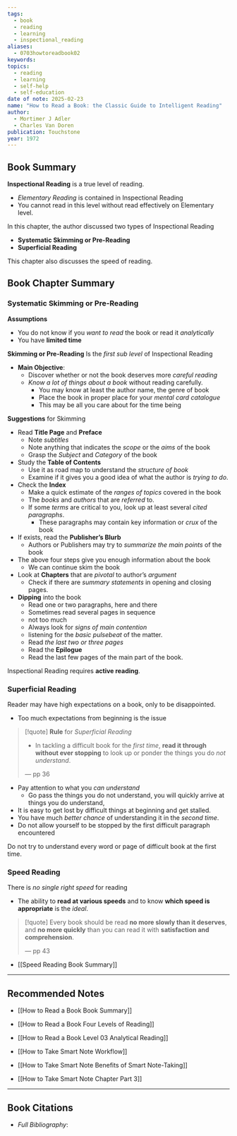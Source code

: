 ```yaml
---
tags:
  - book
  - reading
  - learning
  - inspectional_reading
aliases:
  - 0703howtoreadbook02
keywords: 
topics:
  - reading
  - learning
  - self-help
  - self-education
date of note: 2025-02-23
name: "How to Read a Book: the Classic Guide to Intelligent Reading"
author:
  - Mortimer J Adler
  - Charles Van Doren
publication: Touchstone
year: 1972
---
```


## Book Summary

**Inspectional Reading** is a true level of reading.
- *Elementary Reading* is contained in Inspectional Reading
- You cannot read in this level without read effectively on Elementary level.

In this chapter, the author discussed two types of Inspectional Reading
- **Systematic Skimming or Pre-Reading**
- **Superficial Reading**

This chapter also discusses the speed of reading.


## Book Chapter Summary

### Systematic Skimming or Pre-Reading

**Assumptions** 
- You do not know if you *want to read* the book or read it *analytically* 
- You have **limited time**

**Skimming or Pre-Reading** Is the *first sub level* of Inspectional Reading
- **Main Objective**: 
	- Discover whether or not the book deserves more *careful reading*
	- *Know a lot of things about a book* without reading carefully. 
		- You may know at least the author name, the genre of book
		- Place the book in proper place for your *mental card catalogue* 
		- This may be all you care about for the time being 

**Suggestions** for Skimming
- Read **Title Page** and **Preface**
	- Note *subtitles*
	- Note anything that indicates the *scope* or the *aims* of the book
	- Grasp the *Subject* and *Category* of the book
- Study the **Table of Contents** 
	- Use it as road map to understand the *structure of book*
	- Examine if it gives you a good idea of what the author is *trying to do*.
- Check the **Index**
	- Make a quick estimate of the *ranges of topics* covered in the book
	- The *books* and *authors* that are *referred* to.
	- If some *terms* are critical to you, look up at least several *cited paragraphs*. 
		- These paragraphs may contain key information or *crux* of the book
- If exists, read the **Publisher’s Blurb**
	- Authors or Publishers may try to *summarize the main points* of the book
- The above four steps give you enough information about the book
	- We can continue skim the book
- Look at **Chapters** that are *pivotal* to author’s *argument* 
	- Check if there are *summary statements* in opening and closing pages.
- **Dipping** into the book
	- Read one or two paragraphs, here and there
	- Sometimes read several pages in sequence 
	- not too much
	- Always look for *signs of main contention*
	- listening for the *basic pulsebeat* of the matter.
	- Read *the last two or three pages*
	- Read the **Epilogue** 
	- Read the last few pages of the main part of the book.


Inspectional Reading requires **active reading**. 



### Superficial Reading

Reader may have high expectations on a book, only to be disappointed.
- Too much expectations from beginning is the issue


> [!quote]
> **Rule** for *Superficial Reading*
> - In tackling a difficult book for the *first time*, **read it through without ever stopping** to look up or ponder the things you do *not understand*.
>
> — pp 36


- Pay attention to what you *can understand* 
	- Go pass the things you do not understand, you will quickly arrive at things you do understand,
- It is easy to get lost by difficult things at beginning and get stalled.
- You have much *better chance* of understanding it in the *second time*.
- Do not allow yourself to be stopped by the first difficult paragraph encountered 


Do not try to understand every word or page of difficult book at the first time.

### Speed Reading

There is *no single right speed* for reading
- The ability to **read at various speeds** and to know **which speed is appropriate** is the *ideal*.

>[!quote]
> Every book should be read **no more slowly than it deserves**, and **no more quickly** than you can read it with **satisfaction and comprehension**.
> 
> — pp 43




- [[Speed Reading Book Summary]]




-----------
##  Recommended Notes

- [[How to Read a Book Book Summary]]
- [[How to Read a Book Four Levels of Reading]]
- [[How to Read a Book Level 03 Analytical Reading]]




- [[How to Take Smart Note Workflow]]
- [[How to Take Smart Note Benefits of Smart Note-Taking]]
- [[How to Take Smart Note Chapter Part 3]]



----------
## Book Citations

- *Full Bibliography*:


